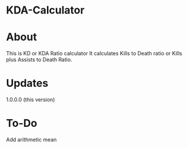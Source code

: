 # KDA-Calculator
# About
This is KD or KDA Ratio calculator
It calculates Kills to Death ratio or Kills plus Assists to Death Ratio.
# Updates

1.0.0.0 (this version)

# To-Do
Add arithmetic mean

